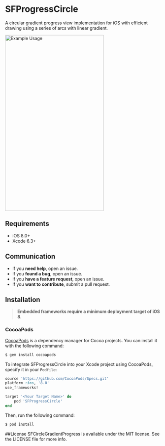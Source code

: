 # SFProgressCircle

A circular gradient progress view implementation for iOS with efficient drawing using a series of arcs with linear gradient.

<img src="https://raw.githubusercontent.com/sfcd/SFProgressCircle/master/Example/Resources/scr.png" alt="Example Usage" width="320" height="569" />

## Requirements

- iOS 8.0+
- Xcode 6.3+

## Communication

- If you **need help**, open an issue.
- If you **found a bug**, open an issue.
- If you **have a feature request**, open an issue.
- If you **want to contribute**, submit a pull request.

## Installation
> **Embedded frameworks require a minimum deployment target of iOS 8.**

### CocoaPods

[CocoaPods](http://cocoapods.org) is a dependency manager for Cocoa projects. You can install it with the following command:

```bash
$ gem install cocoapods
```

To integrate SFProgressCircle into your Xcode project using CocoaPods, specify it in your `Podfile`:

```ruby
source 'https://github.com/CocoaPods/Specs.git'
platform :ios, '8.0'
use_frameworks!

target '<Your Target Name>' do
    pod 'SFProgressCircle'
end
```

Then, run the following command:

```bash
$ pod install
```

##License
SFCircleGradientProgress is available under the MIT license. See the LICENSE file for more info.
